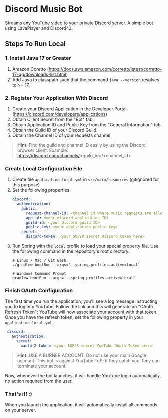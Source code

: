 # Discord Music Bot
Streams any YouTube video to your private Discord server. A simple bot using LavaPlayer and Discord4J.

## Steps To Run Local

### 1. Install Java 17 or Greater
1. Amazon Coretto (https://docs.aws.amazon.com/corretto/latest/corretto-17-ug/downloads-list.html)
2. Add Java to classpath such that the command `java --version` resolves to >= 17.

### 2. Register Your Application With Discord
1. Create your Discord Application in the Developer Portal. (https://discord.com/developers/applications)
2. Obtain Client Secret from the "Bot" tab.
3. Obtain Application ID and Public Key from the "General Information" tab.
4. Obtain the Guild ID of your Discord Guild.
5. Obtain the Channel ID of your requests channel.

>**Hint**: Find the guild and channel ID easily by using the Discord browser client. Example: https://discord.com/channels/<guild_id>/<channel_id>

### Create Local Configuration File

1. Create file `application-local.yml` in `src/main/resources` (gitignored for this purpose)
2. Set the following properties:
    ```yaml
    discord:
      authentication:
        public:
          request-channel-id: <channel id where music requests are allowed>
          app-id: <your discord application ID>
          guild-id: <your discord guild ID>
          public-key: <your application public key>
        secret:
          discord-token: <your SUPER secret discord token here>
    ```
3. Run Spring with the `local` profile to load your special property file. Use the following command in the repository's root directory.
   ```
   # Linux / Mac / Git Bash
   ./gradlew bootRun --args='--spring.profiles.active=local'
   
   # Windows Command Prompt
   gradlew bootRun --args='--spring.profiles.active=local'
   ```
   
### Finish OAuth Configuration

The first time you run the application, you'll see a log message instructing you to log into YouTube. 
Follow the link and this will generate an "OAuth Refresh Token"; YouTube will now associate
your account with that token. Once you have the refresh token, set the following property in your `application-local.yml`.

   ```yaml
    discord:
      authentication:
        secret:
          oauth-2-token: <your SUPER secret YouTube OAuth Token here>
   ```
> **Hint**: USE A BURNER ACCOUNT. Do not use your main Google account.
> This bot is against YouTube ToS; if they catch you, they can terminate your account.

Now, whenever the bot launches, it will handle YouTube login automatically, no action required from the user.

### That's it! :) 
When you launch the application, it will automatically install all commands on your server. 

